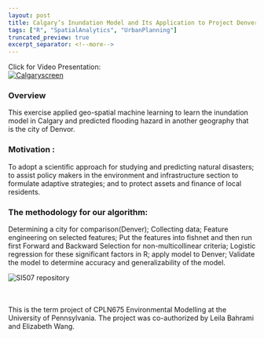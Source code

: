 ```yaml
---
layout: post
title: Calgary’s Inundation Model and Its Application to Project Denver’s Flood Risks
tags: ["R", "SpatialAnalytics", "UrbanPlanning"]
truncated_preview: true
excerpt_separator: <!--more-->
---
```

Click for Video Presentation: <br>
[<img src="{{site.baseurl | prepend: site.url}}/portfolio/image/CPLN675/calgary_screen.png" alt="Calgaryscreen"/>](https://www.youtube.com/watch?v=sw-GyF2KQ1M&t)

### Overview <br>

This exercise applied geo-spatial machine learning to learn the inundation model in Calgary and predicted flooding hazard in another geography that is the city of Denvor. <br><!--more-->

### Motivation : <br>
To adopt a scientific approach for studying and predicting natural disasters; to
assist policy makers in the environment and infrastructure section to formulate adaptive
strategies; and to protect assets and finance of local residents.

### The methodology for our algorithm: <br>
Determining a city for comparison(Denver); Collecting
data; Feature engineering on selected features; Put the features into fishnet and then run first
Forward and Backward Selection for non-multicollinear criteria; Logistic regression for these
significant factors in R; apply model to Denver; Validate the model to determine accuracy and
generalizability of the model.

![SI507 repository](https://github.com/elizabeth3714/CPLN675) <br>

<br>
<br>

<div class="message">
  This is the term project of CPLN675 Environmental Modelling at the University of Pennsylvania. The project
  was co-authorized by Leila Bahrami and Elizabeth Wang. <br>
</div>
